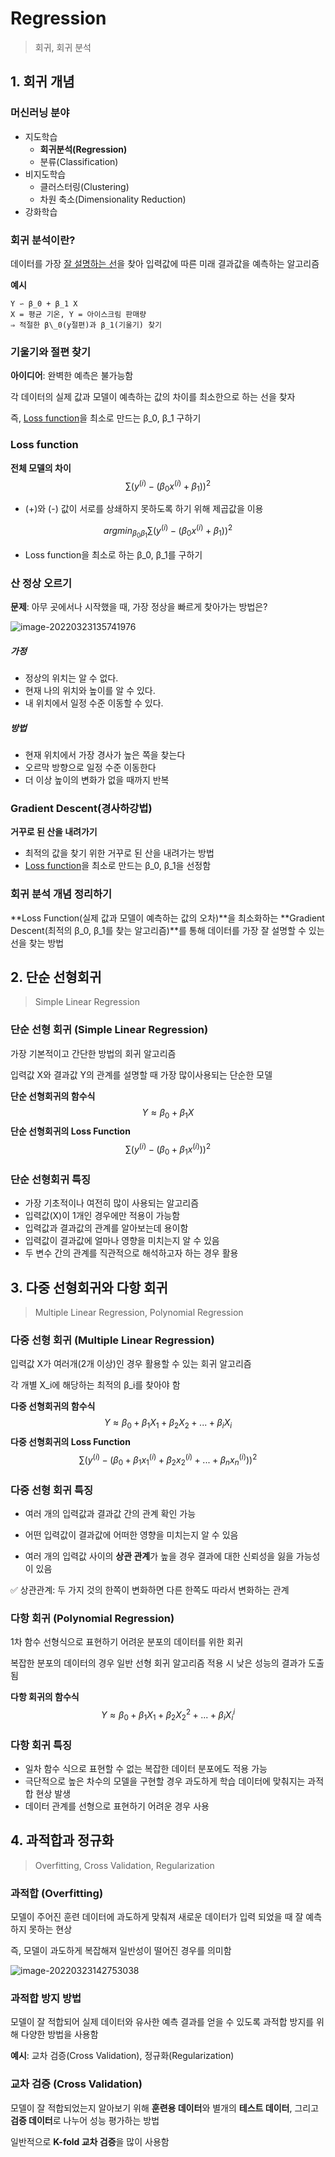 # Regression

> 회귀, 회귀 분석



## 1. 회귀 개념

### 머신러닝 분야

- 지도학습
  - **회귀분석(Regression)**
  - 분류(Classification)
- 비지도학습
  - 클러스터링(Clustering)
  - 차원 축소(Dimensionality Reduction)
- 강화학습



### 회귀 분석이란?

데이터를 가장 <u>잘 설명하는 선</u>을 찾아 입력값에 따른 미래 결과값을 예측하는 알고리즘

**예시**

```
Y ∽ β_0 + β_1 X
X = 평균 기온, Y = 아이스크림 판매량
⇒ 적절한 β\_0(y절편)과 β_1(기울기) 찾기
```



### 기울기와 절편 찾기

**아이디어**: 완벽한 예측은 불가능함

각 데이터의 실제 값과 모델이 예측하는 값의 차이를 최소한으로 하는 선을 찾자

즉, <u>Loss function</u>을 최소로 만드는 β\_0, β\_1 구하기



### Loss function

**전체 모델의 차이**
$$
\sum (y^{(i)}-(\beta_0x^{(i)} + \beta_1))^2
$$

- (+)와 (-) 값이 서로를 상쇄하지 못하도록 하기 위해 제곱값을 이용

$$
argmin_{\beta_0\beta_1}\sum (y^{(i)}-(\beta_0x^{(i)} + \beta_1))^2
$$

- Loss function을 최소로 하는 β\_0, β\_1를 구하기



### 산 정상 오르기

**문제**: 아무 곳에서나 시작했을 때, 가장 정상을 빠르게 찾아가는 방법은?

![image-20220323135741976](assets/image-20220323135741976.png)

##### 가정

- 정상의 위치는 알 수 없다.
- 현재 나의 위치와 높이를 알 수 있다.
- 내 위치에서 일정 수준 이동할 수 있다.

##### 방법

- 현재 위치에서 가장 경사가 높은 쪽을 찾는다
- 오르막 방향으로 일정 수준 이동한다
- 더 이상 높이의 변화가 없을 때까지 반복



### Gradient Descent(경사하강법)

**거꾸로 된 산을 내려가기**

- 최적의 값을 찾기 위한 거꾸로 된 산을 내려가는 방법
- <u>Loss function</u>을 최소로 만드는 β\_0, β\_1을 선정함



### 회귀 분석 개념 정리하기

**Loss Function(실제 값과 모델이 예측하는 값의 오차)**을 최소화하는 **Gradient Descent(최적의 β\_0, β\_1를 찾는 알고리즘)**를 통해 데이터를 가장 잘 설명할 수 있는 선을 찾는 방법



## 2. 단순 선형회귀

> Simple Linear Regression

### 단순 선형 회귀 (Simple Linear Regression)

가장 기본적이고 간단한 방법의 회귀 알고리즘

입력값 X와 결과값 Y의 관계를 설명할 때 가장 많이사용되는 단순한 모델

**단순 선형회귀의 함수식**
$$
Y\approx\beta_0 + \beta_1X
$$
**단순 선형회귀의 Loss Function**
$$
\sum (y^{(i)}-(\beta_0 + \beta_1x^{(i)}))^2
$$




### 단순 선형회귀 특징

- 가장 기초적이나 여전히 많이 사용되는 알고리즘
- 입력값(X)이 1개인 경우에만 적용이 가능함
- 입력값과 결과값의 관계를 알아보는데 용이함
- 입력값이 결과값에 얼마나 영향을 미치는지 알 수 있음
- 두 변수 간의 관계를 직관적으로 해석하고자 하는 경우 활용



## 3. 다중 선형회귀와 다항 회귀

> Multiple Linear Regression, Polynomial Regression

### 다중 선형 회귀 (Multiple Linear Regression)

입력값 X가 여러개(2개 이상)인 경우 활용할 수 있는 회귀 알고리즘

각 개별 X_i에 해당하는 최적의 β\_i를 찾아야 함

**다중 선형회귀의 함수식**
$$
Y\approx\beta_0 + \beta_1X_1 + \beta_2X_2 + ... + \beta_iX_i
$$
**다중 선형회귀의 Loss Function**
$$
\sum (y^{(i)}-(\beta_0 + \beta_1x_1^{(i)} + \beta_2x_2^{(i)} + ... + \beta_nx_n^{(i)}))^2
$$


### 다중 선형 회귀 특징

- 여러 개의 입력값과 결과값 간의 관계 확인 가능

- 어떤 입력값이 결과값에 어떠한 영향을 미치는지 알 수 있음
- 여러 개의 입력값 사이의 **상관 관계**가 높을 경우 결과에 대한 신뢰성을 잃을 가능성이 있음

✅ 상관관계: 두 가지 것의 한쪽이 변화하면 다른 한쪽도 따라서 변화하는 관계



### 다항 회귀 (Polynomial Regression)

1차 함수 선형식으로 표현하기 어려운 분포의 데이터를 위한 회귀

복잡한 분포의 데이터의 경우 일반 선형 회귀 알고리즘 적용 시 낮은 성능의 결과가 도출됨

**다항 회귀의 함수식**
$$
Y\approx\beta_0 + \beta_1X_1 + \beta_2X_2^2 + ... + \beta_iX_i^i
$$


### 다항 회귀 특징

- 일차 함수 식으로 표현할 수 없는 복잡한 데이터 분포에도 적용 가능
- 극단적으로 높은 차수의 모델을 구현할 경우 과도하게 학습 데이터에 맞춰지는 과적합 현상 발생
- 데이터 관계를 선형으로 표현하기 어려운 경우 사용



## 4. 과적합과 정규화 

> Overfitting, Cross Validation, Regularization

### 과적합 (Overfitting)

모델이 주어진 훈련 데이터에 과도하게 맞춰져 새로운 데이터가 입력 되었을 때 잘 예측하지 못하는 현상

즉, 모델이 과도하게 복잡해져 일반성이 떨어진 경우를 의미함

![image-20220323142753038](assets/image-20220323142753038.png)



### 과적합 방지 방법

모델이 잘 적합되어 실제 데이터와 유사한 예측 결과를 얻을 수 있도록 과적합 방지를 위해 다양한 방법을 사용함

**예시**: 교차 검증(Cross Validation), 정규화(Regularization)



### 교차 검증 (Cross Validation)

모델이 잘 적합되었는지 알아보기 위해 **훈련용 데이터**와 별개의 **테스트 데이터**, 그리고 **검증 데이터**로 나누어 성능 평가하는 방법

일반적으로 **K-fold 교차 검증**을 많이 사용함